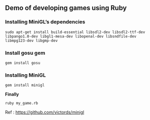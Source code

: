 ## Demo of developing games using Ruby

### Installing MiniGL’s dependencies

```
sudo apt-get install build-essential libsdl2-dev libsdl2-ttf-dev libpango1.0-dev libgl1-mesa-dev libopenal-dev libsndfile-dev libmpg123-dev libgmp-dev
```
### Install gosu gem
```
gem install gosu
```

### Installing MiniGL
```
gem install minigl
```

**Finally**
```
ruby my_game.rb
```

Ref : https://github.com/victords/minigl
